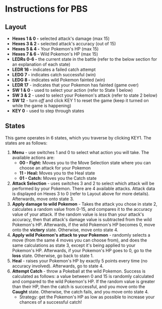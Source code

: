 # Instructions for PBS

## Layout

* **Hexes 1 & 0 -** selected attack's damage (max 15)
* **Hexes 3 & 2 -** selected attack's accuracy (out of 15)
* **Hexes 5 & 4 -** Your Pokemon's HP (max 15)
* **Hexes 7 & 6 -** Wild Pokemon's HP (max 15)
* **LEDRs 0-6 -** the current state in the battle (refer to the below section for an explanation of each state)
* **LEDR 16 -** indicates a failed catch attempt
* **LEDG 7 -** indicates catch successful (win)
* **LEDG 8 -** indicates wild Pokemon fainted (win)
* **LEDR 17** - indicates that your Pokemon has fainted (game over)
* **SW 1 & 0** - used to select your action (refer to State 1 below)
* **SW 3 & 2** - used to select your Pokemon's attack (refer to state 2 below)
* **SW 12** - turn *off* and click KEY 1 to reset the game (keep it turned on while the game is happening)
* **KEY 0** - used to step through states

## States

This game operates in 6 states, which you traverse by clicking KEY1.
The states are as follows:

1. **Menu** - use switches 1 and 0 to select what action you will take. The available actions are:
     * **00 - Fight:** Moves you to the Move Selection state where you can choose an attack for your Pokemon
     * **11 - Heal:** Moves you to the Heal state
     * **01 - Catch:** Moves you the Catch state
2. **Attack Selection** - uses switches 3 and 2 to select which attack will be performed by your Pokemon. There are 4 available attacks. Attack data is displayed on Hexes 3 to 0 (refer to Layout above for more details). Afterwards, move onto state 3.
3. **Apply damage to wild Pokemon** - Takes the attack you chose in state 2, calculates a random value from 0-15, and compares it to the accuracy value of your attack. If the random value is *less* than your attack's accuracy, then that attack's damage value is subtracted from the wild Pokemon's HP. Afterwards, if the wild Pokemon's HP becomes 0, move onto the **victory** state. Otherwise, move onto state 4.
4. **Apply wild Pokemon's attack to your Pokemon** - randomly selects a move (from the same 4 moves you can choose from), and does the same calculations as state 3, except it's being applied to your Pokemon's HP. Afterwards, if your Pokemon's HP goes to 0, go to the **loss** state. Otherwise, go back to state 1.
5. **Heal** - raises your Pokemon's HP by exactly 5 points every time (no accuracy involved). Afterwards, go to state 4.
6. **Attempt Catch** - throw a Pokeball at the wild Pokemon. Success is calculated as follows:  a value between 0 and 15 is randomly calculated and compared to the wild Pokemon's HP. If the random value is greater than their HP, then the catch is successful, and you move onto the **Caught** state. Otherwise, the catch fails, and you move onto state 4.
     * Strategy: get the Pokemon's HP as low as possible to increase your chances of a successful catch!